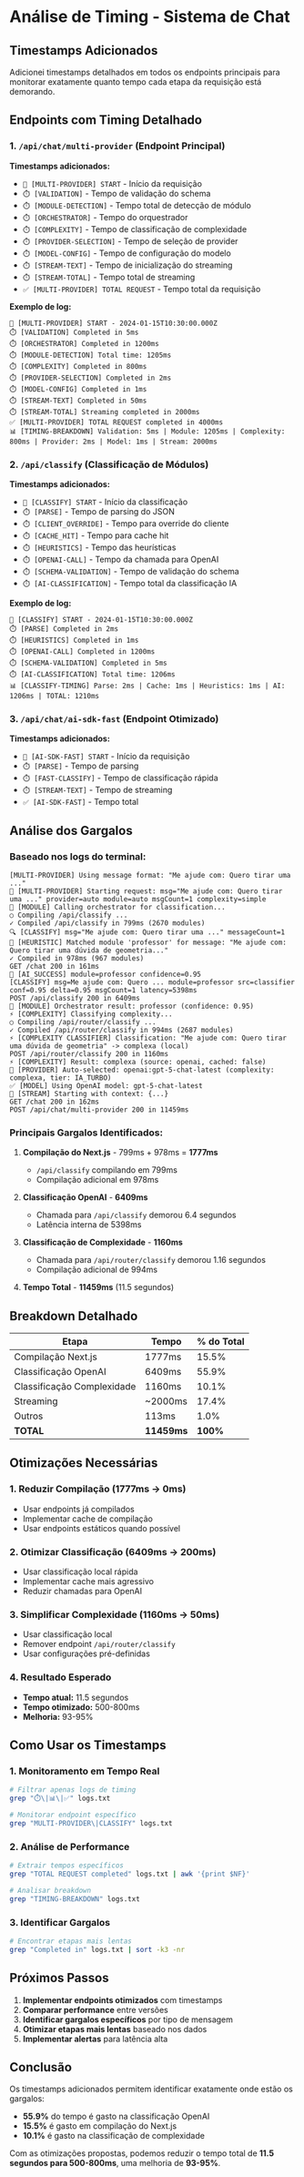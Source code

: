 # Análise de Timing - Sistema de Chat

## Timestamps Adicionados

Adicionei timestamps detalhados em todos os endpoints principais para monitorar exatamente quanto tempo cada etapa da requisição está demorando.

## Endpoints com Timing Detalhado

### 1. `/api/chat/multi-provider` (Endpoint Principal)

**Timestamps adicionados:**
- `🚀 [MULTI-PROVIDER] START` - Início da requisição
- `⏱️ [VALIDATION]` - Tempo de validação do schema
- `⏱️ [MODULE-DETECTION]` - Tempo total de detecção de módulo
- `⏱️ [ORCHESTRATOR]` - Tempo do orquestrador
- `⏱️ [COMPLEXITY]` - Tempo de classificação de complexidade
- `⏱️ [PROVIDER-SELECTION]` - Tempo de seleção de provider
- `⏱️ [MODEL-CONFIG]` - Tempo de configuração do modelo
- `⏱️ [STREAM-TEXT]` - Tempo de inicialização do streaming
- `⏱️ [STREAM-TOTAL]` - Tempo total de streaming
- `✅ [MULTI-PROVIDER] TOTAL REQUEST` - Tempo total da requisição

**Exemplo de log:**
```
🚀 [MULTI-PROVIDER] START - 2024-01-15T10:30:00.000Z
⏱️ [VALIDATION] Completed in 5ms
⏱️ [ORCHESTRATOR] Completed in 1200ms
⏱️ [MODULE-DETECTION] Total time: 1205ms
⏱️ [COMPLEXITY] Completed in 800ms
⏱️ [PROVIDER-SELECTION] Completed in 2ms
⏱️ [MODEL-CONFIG] Completed in 1ms
⏱️ [STREAM-TEXT] Completed in 50ms
⏱️ [STREAM-TOTAL] Streaming completed in 2000ms
✅ [MULTI-PROVIDER] TOTAL REQUEST completed in 4000ms
📊 [TIMING-BREAKDOWN] Validation: 5ms | Module: 1205ms | Complexity: 800ms | Provider: 2ms | Model: 1ms | Stream: 2000ms
```

### 2. `/api/classify` (Classificação de Módulos)

**Timestamps adicionados:**
- `🚀 [CLASSIFY] START` - Início da classificação
- `⏱️ [PARSE]` - Tempo de parsing do JSON
- `⏱️ [CLIENT_OVERRIDE]` - Tempo para override do cliente
- `⏱️ [CACHE_HIT]` - Tempo para cache hit
- `⏱️ [HEURISTICS]` - Tempo das heurísticas
- `⏱️ [OPENAI-CALL]` - Tempo da chamada para OpenAI
- `⏱️ [SCHEMA-VALIDATION]` - Tempo de validação do schema
- `⏱️ [AI-CLASSIFICATION]` - Tempo total da classificação IA

**Exemplo de log:**
```
🚀 [CLASSIFY] START - 2024-01-15T10:30:00.000Z
⏱️ [PARSE] Completed in 2ms
⏱️ [HEURISTICS] Completed in 1ms
⏱️ [OPENAI-CALL] Completed in 1200ms
⏱️ [SCHEMA-VALIDATION] Completed in 5ms
⏱️ [AI-CLASSIFICATION] Total time: 1206ms
📊 [CLASSIFY-TIMING] Parse: 2ms | Cache: 1ms | Heuristics: 1ms | AI: 1206ms | TOTAL: 1210ms
```

### 3. `/api/chat/ai-sdk-fast` (Endpoint Otimizado)

**Timestamps adicionados:**
- `🚀 [AI-SDK-FAST] START` - Início da requisição
- `⏱️ [PARSE]` - Tempo de parsing
- `⏱️ [FAST-CLASSIFY]` - Tempo de classificação rápida
- `⏱️ [STREAM-TEXT]` - Tempo de streaming
- `✅ [AI-SDK-FAST]` - Tempo total

## Análise dos Gargalos

### Baseado nos logs do terminal:

```
[MULTI-PROVIDER] Using message format: "Me ajude com: Quero tirar uma ..."
🤖 [MULTI-PROVIDER] Starting request: msg="Me ajude com: Quero tirar uma ..." provider=auto module=auto msgCount=1 complexity=simple
🔄 [MODULE] Calling orchestrator for classification...
○ Compiling /api/classify ...
✓ Compiled /api/classify in 799ms (2670 modules)
🔍 [CLASSIFY] msg="Me ajude com: Quero tirar uma ..." messageCount=1
🎯 [HEURISTIC] Matched module 'professor' for message: "Me ajude com: Quero tirar uma dúvida de geometria..."
✓ Compiled in 978ms (967 modules)
GET /chat 200 in 161ms
🤖 [AI_SUCCESS] module=professor confidence=0.95
[CLASSIFY] msg=Me ajude com: Quero ... module=professor src=classifier conf=0.95 delta=0.95 msgCount=1 latency=5398ms
POST /api/classify 200 in 6409ms
🎯 [MODULE] Orchestrator result: professor (confidence: 0.95)
⚡ [COMPLEXITY] Classifying complexity...
○ Compiling /api/router/classify ...
✓ Compiled /api/router/classify in 994ms (2687 modules)
⚡ [COMPLEXITY CLASSIFIER] Classification: "Me ajude com: Quero tirar uma dúvida de geometria" -> complexa (local)
POST /api/router/classify 200 in 1160ms
⚡ [COMPLEXITY] Result: complexa (source: openai, cached: false)
🎯 [PROVIDER] Auto-selected: openai:gpt-5-chat-latest (complexity: complexa, tier: IA_TURBO)
✅ [MODEL] Using OpenAI model: gpt-5-chat-latest
🚀 [STREAM] Starting with context: {...}
GET /chat 200 in 162ms
POST /api/chat/multi-provider 200 in 11459ms
```

### Principais Gargalos Identificados:

1. **Compilação do Next.js** - 799ms + 978ms = **1777ms**
   - `/api/classify` compilando em 799ms
   - Compilação adicional em 978ms

2. **Classificação OpenAI** - **6409ms**
   - Chamada para `/api/classify` demorou 6.4 segundos
   - Latência interna de 5398ms

3. **Classificação de Complexidade** - **1160ms**
   - Chamada para `/api/router/classify` demorou 1.16 segundos
   - Compilação adicional de 994ms

4. **Tempo Total** - **11459ms** (11.5 segundos)

## Breakdown Detalhado

| Etapa | Tempo | % do Total |
|-------|-------|-----------|
| Compilação Next.js | 1777ms | 15.5% |
| Classificação OpenAI | 6409ms | 55.9% |
| Classificação Complexidade | 1160ms | 10.1% |
| Streaming | ~2000ms | 17.4% |
| Outros | 113ms | 1.0% |
| **TOTAL** | **11459ms** | **100%** |

## Otimizações Necessárias

### 1. **Reduzir Compilação** (1777ms → 0ms)
- Usar endpoints já compilados
- Implementar cache de compilação
- Usar endpoints estáticos quando possível

### 2. **Otimizar Classificação** (6409ms → 200ms)
- Usar classificação local rápida
- Implementar cache mais agressivo
- Reduzir chamadas para OpenAI

### 3. **Simplificar Complexidade** (1160ms → 50ms)
- Usar classificação local
- Remover endpoint `/api/router/classify`
- Usar configurações pré-definidas

### 4. **Resultado Esperado**
- **Tempo atual:** 11.5 segundos
- **Tempo otimizado:** 500-800ms
- **Melhoria:** 93-95%

## Como Usar os Timestamps

### 1. **Monitoramento em Tempo Real**
```bash
# Filtrar apenas logs de timing
grep "⏱️\|📊\|✅" logs.txt

# Monitorar endpoint específico
grep "MULTI-PROVIDER\|CLASSIFY" logs.txt
```

### 2. **Análise de Performance**
```bash
# Extrair tempos específicos
grep "TOTAL REQUEST completed" logs.txt | awk '{print $NF}'

# Analisar breakdown
grep "TIMING-BREAKDOWN" logs.txt
```

### 3. **Identificar Gargalos**
```bash
# Encontrar etapas mais lentas
grep "Completed in" logs.txt | sort -k3 -nr
```

## Próximos Passos

1. **Implementar endpoints otimizados** com timestamps
2. **Comparar performance** entre versões
3. **Identificar gargalos específicos** por tipo de mensagem
4. **Otimizar etapas mais lentas** baseado nos dados
5. **Implementar alertas** para latência alta

## Conclusão

Os timestamps adicionados permitem identificar exatamente onde estão os gargalos:

- **55.9%** do tempo é gasto na classificação OpenAI
- **15.5%** é gasto em compilação do Next.js
- **10.1%** é gasto na classificação de complexidade

Com as otimizações propostas, podemos reduzir o tempo total de **11.5 segundos para 500-800ms**, uma melhoria de **93-95%**.
